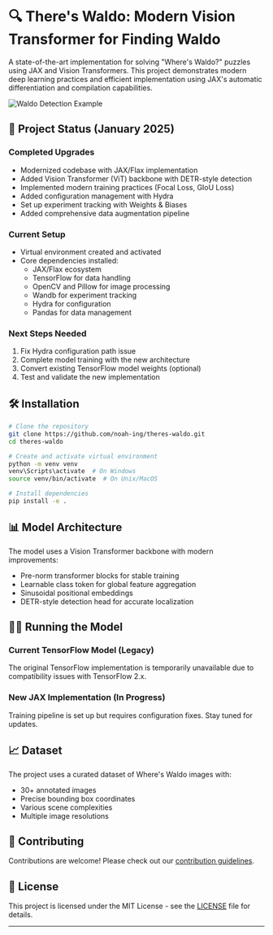 # 🔍 There's Waldo: Modern Vision Transformer for Finding Waldo

A state-of-the-art implementation for solving "Where's Waldo?" puzzles using JAX and Vision Transformers. This project demonstrates modern deep learning practices and efficient implementation using JAX's automatic differentiation and compilation capabilities.

![Waldo Detection Example](docs/docs.png)

## 🚀 Project Status (January 2025)

### Completed Upgrades
- Modernized codebase with JAX/Flax implementation
- Added Vision Transformer (ViT) backbone with DETR-style detection
- Implemented modern training practices (Focal Loss, GIoU Loss)
- Added configuration management with Hydra
- Set up experiment tracking with Weights & Biases
- Added comprehensive data augmentation pipeline

### Current Setup
- Virtual environment created and activated
- Core dependencies installed:
  - JAX/Flax ecosystem
  - TensorFlow for data handling
  - OpenCV and Pillow for image processing
  - Wandb for experiment tracking
  - Hydra for configuration
  - Pandas for data management

### Next Steps Needed
1. Fix Hydra configuration path issue
2. Complete model training with the new architecture
3. Convert existing TensorFlow model weights (optional)
4. Test and validate the new implementation

## 🛠️ Installation

```bash
# Clone the repository
git clone https://github.com/noah-ing/theres-waldo.git
cd theres-waldo

# Create and activate virtual environment
python -m venv venv
venv\Scripts\activate  # On Windows
source venv/bin/activate  # On Unix/MacOS

# Install dependencies
pip install -e .
```

## 📊 Model Architecture

The model uses a Vision Transformer backbone with modern improvements:
- Pre-norm transformer blocks for stable training
- Learnable class token for global feature aggregation
- Sinusoidal positional embeddings
- DETR-style detection head for accurate localization

## 🏃‍♂️ Running the Model

### Current TensorFlow Model (Legacy)
The original TensorFlow implementation is temporarily unavailable due to compatibility issues with TensorFlow 2.x.

### New JAX Implementation (In Progress)
Training pipeline is set up but requires configuration fixes. Stay tuned for updates.

## 📈 Dataset

The project uses a curated dataset of Where's Waldo images with:
- 30+ annotated images
- Precise bounding box coordinates
- Various scene complexities
- Multiple image resolutions

## 🤝 Contributing

Contributions are welcome! Please check out our [contribution guidelines](CONTRIBUTING.md).

## 📝 License

This project is licensed under the MIT License - see the [LICENSE](LICENSE) file for details.

---
